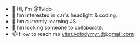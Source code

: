 - 👋 Hi, I’m @Tvido
- 👀 I’m interested in car`s headlight & coding.
- 🌱 I’m currently learning JS.
- 💞️ I’m looking someone to collaborate.
- 📫 How to reach me viter.volodymyr.d@gmail.com

<!---
Tvido/Tvido is a ✨ special ✨ repository because its `README.md` (this file) appears on your GitHub profile.
You can click the Preview link to take a look at your changes.
--->
